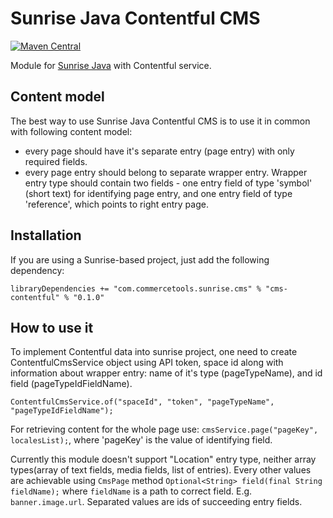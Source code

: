 Sunrise Java Contentful CMS
===========================

[![Maven Central](https://maven-badges.herokuapp.com/maven-central/com.commercetools.sunrise.cms/cms-api/badge.svg)](http://search.maven.org/#search|gav|1|g:"com.commercetools.sunrise.cms"%20AND%20a:"cms-contentful")

Module for [Sunrise Java](https://github.com/sphereio/commercetools-sunrise-java) with Contentful service. 

## Content model

The best way to use Sunrise Java Contentful CMS is to use it in common with following content model:
* every page should have it's separate entry (page entry) with only required fields.
* every page entry should belong to separate wrapper entry.
Wrapper entry type should contain two fields - one entry field of type 'symbol' (short text)
for identifying page entry, and one entry field of type 'reference', which points to
right entry page.

## Installation
If you are using a Sunrise-based project, just add the following dependency:
```
libraryDependencies += "com.commercetools.sunrise.cms" % "cms-contentful" % "0.1.0"
```

## How to use it

To implement Contentful data into sunrise project, 
one need to create ContentfulCmsService object using API token, space id 
along with information about wrapper entry: name of it's type (pageTypeName),
and id field (pageTypeIdFieldName).

`ContentfulCmsService.of("spaceId", "token", "pageTypeName", "pageTypeIdFieldName");`

For retrieving content for the whole page use:
`cmsService.page("pageKey", localesList);`,
where 'pageKey' is the value of identifying field.

Currently this module doesn't support "Location" entry type,
neither array types(array of text fields, media fields, list of entries).
Every other values are achievable using `CmsPage` method `Optional<String> field(final String fieldName);` 
where `fieldName` is a path to correct field.
E.g. `banner.image.url`. Separated values are ids of succeeding entry fields.
